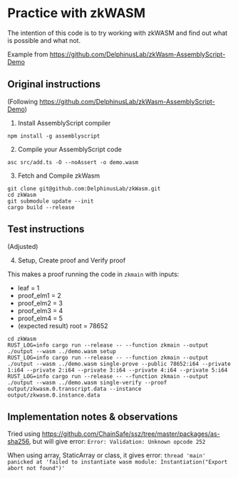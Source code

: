# Practice with zkWASM

The intention of this code is to try working with zkWASM and find out what is possible and what not.

Example from https://github.com/DelphinusLab/zkWasm-AssemblyScript-Demo

## Original instructions
(Following https://github.com/DelphinusLab/zkWasm-AssemblyScript-Demo)

1. Install AssemblyScript compiler

```
npm install -g assemblyscript
```

2. Compile your AssemblyScript code

```
asc src/add.ts -O --noAssert -o demo.wasm
```

3. Fetch and Compile zkWasm

```
git clone git@github.com:DelphinusLab/zkWasm.git
cd zkWasm
git submodule update --init
cargo build --release
```

## Test instructions
(Adjusted)

4. Setup, Create proof and Verify proof

This makes a proof running the code in `zkmain` with inputs:
- leaf = 1
- proof_elm1 = 2
- proof_elm2 = 3
- proof_elm3 = 4
- proof_elm4 = 5
- (expected result) root = 78652

```
cd zkWasm
RUST_LOG=info cargo run --release -- --function zkmain --output ./output --wasm ../demo.wasm setup
RUST_LOG=info cargo run --release -- --function zkmain --output ./output --wasm ../demo.wasm single-prove --public 78652:i64 --private 1:i64 --private 2:i64 --private 3:i64 --private 4:i64 --private 5:i64
RUST_LOG=info cargo run --release -- --function zkmain --output ./output --wasm ../demo.wasm single-verify --proof output/zkwasm.0.transcript.data --instance output/zkwasm.0.instance.data
```

## Implementation notes & observations

Tried using https://github.com/ChainSafe/ssz/tree/master/packages/as-sha256, but will give error: `Error: Validation: Unknown opcode 252`

When using array, StaticArray or class, it gives error: `thread 'main' panicked at 'failed to instantiate wasm module: Instantiation("Export abort not found")'`